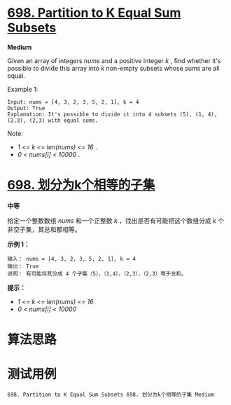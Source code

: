 # [698. Partition to K Equal Sum Subsets][enTitle]

**Medium**

Given an array of integers  *nums*  and a positive integer  *k* , find whether it's possible to divide this array into  *k*  non-empty subsets whose sums are all equal.



Example 1:

```
Input: nums = [4, 3, 2, 3, 5, 2, 1], k = 4
Output: True
Explanation: It's possible to divide it into 4 subsets (5), (1, 4), (2,3), (2,3) with equal sums.

```



Note:

-  *1 <= k <= len(nums) <= 16* . 
-  *0 < nums[i] < 10000* .


# [698. 划分为k个相等的子集][cnTitle]

**中等**

给定一个整数数组  *nums*  和一个正整数  *k* ，找出是否有可能把这个数组分成  *k*  个非空子集，其总和都相等。

**示例 1：** 

```
输入： nums = [4, 3, 2, 3, 5, 2, 1], k = 4
输出： True
说明： 有可能将其分成 4 个子集（5），（1,4），（2,3），（2,3）等于总和。
```



**提示：** 

-  *1 <= k <= len(nums) <= 16*  
-  *0 < nums[i] < 10000* 




# 算法思路

# 测试用例
```
698. Partition to K Equal Sum Subsets 698. 划分为k个相等的子集 Medium
```

[enTitle]: https://leetcode.com/problems/partition-to-k-equal-sum-subsets/
[cnTitle]: https://leetcode-cn.com/problems/partition-to-k-equal-sum-subsets/
